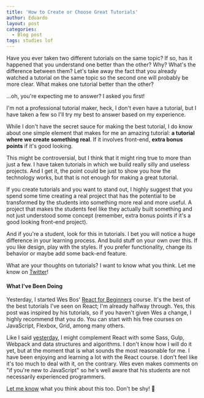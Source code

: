 ```yaml
---
title: 'How to Create or Choose Great Tutorials'
author: Eduardo
layout: post
categories:
  - Blog post
tags: studies lof
---
```

Have you ever taken two different tutorials on the same topic? If so, has it happened that you understand one better than the other? Why? What's the difference between them? Let's take away the fact that you already watched a tutorial on the same topic so the second one will probably be more clear. What makes one tutorial better than the other?

...oh, you're expecting me to answer? I asked you first!

I'm not a professional tutorial maker, heck, I don't even have a tutorial, but I have taken a few so I'll try my best to answer based on my experience.

While I don't have the secret sauce for making the best tutorial, I do know about one simple element that makes for me an amazing tutorial: **a tutorial where we create something real**. If it involves front-end, **extra bonus points** if it's good looking.

This might be controversial, but I think that it might ring true to more than just a few. I have taken tutorials in which we build really silly and useless projects. And I get it, the point could be just to show you how the technology works, but that is not enough for making a great tutorial.

If you create tutorials and you want to stand out, I highly suggest that you spend some time creating a real project that has the potential to be transformed by the students into something more real and more useful. A project that makes the students feel like they actually built something and not just understood some concept (remember, extra bonus points if it's a good looking front-end project).

And if you're a student, look for this in tutorials. I bet you will notice a huge difference in your learning process. And build stuff on your own over this. If you like design, play with the styles. If you prefer functionality, change its behavior or maybe add some back-end feature.

What are your thoughts on tutorials? I want to know what you think. Let me know on [Twitter](https://twitter.com/eltorres720)!

#### What I've Been Doing
Yesterday, I started Wes Bos' [React for Beginners](https://reactforbeginners.com/) course. It's the best of the best tutorials I've seen on React; I'm already halfway through. Yes, this post was inspired by his tutorials, so if you haven't given Wes a change, I highly recommend that you do. You can start with his free courses on JavaScript, Flexbox, Grid, among many others.

Like I said [yesterday]({{site.url}}/ready-for-react), I might complement React with some Sass, Gulp, Webpack and data structures and algorithms. I don't know how I will do it yet, but at the moment that is what sounds the most reasonable for me. I have been enjoying and learning a lot with the React course. I don't feel like it's too much to deal with it, on the contrary. Wes even makes comments on "if you're new to JavaScript" so he's well aware that his students are not necessarily experienced programmers.

[Let me know](https://twitter.com/eltorres720) what you think about this too. Don't be shy! 🙂